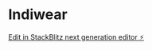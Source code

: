 # Indiwear

[Edit in StackBlitz next generation editor ⚡️](https://stackblitz.com/~/github.com/vedantbohat/Indiwear)
